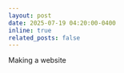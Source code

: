 ```yaml
---
layout: post
date: 2025-07-19 04:20:00-0400
inline: true
related_posts: false
---
```


Making a website

